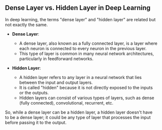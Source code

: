 ## Dense Layer vs. Hidden Layer in Deep Learning

In deep learning, the terms "dense layer" and "hidden layer" are related but not exactly the same.

- **Dense Layer**: 
  - A dense layer, also known as a fully connected layer, is a layer where each neuron is connected to every neuron in the previous layer. 
  - This type of layer is common in many neural network architectures, particularly in feedforward networks.

- **Hidden Layer**:
  - A hidden layer refers to any layer in a neural network that lies between the input and output layers.
  - It is called "hidden" because it is not directly exposed to the inputs or the outputs. 
  - Hidden layers can consist of various types of layers, such as dense (fully connected), convolutional, recurrent, etc.

So, while a dense layer can be a hidden layer, a hidden layer doesn't have to be a dense layer; it could be any type of layer that processes the input before passing it to the output.
